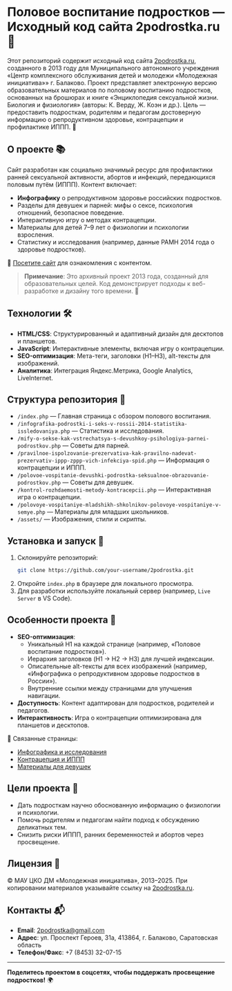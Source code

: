 # Половое воспитание подростков — Исходный код сайта 2podrostka.ru 🌱

Этот репозиторий содержит исходный код сайта [2podrostka.ru](https://2podrostka.ru), созданного в 2013 году для Муниципального автономного учреждения «Центр комплексного обслуживания детей и молодежи «Молодежная инициатива»» г. Балаково. Проект представляет электронную версию образовательных материалов по половому воспитанию подростков, основанных на брошюрах и книге «Энциклопедия сексуальной жизни. Биология и физиология» (авторы: К. Верду, Ж. Коэн и др.). Цель — предоставить подросткам, родителям и педагогам достоверную информацию о репродуктивном здоровье, контрацепции и профилактике ИППП. 🚀

## О проекте 📚

Сайт разработан как социально значимый ресурс для профилактики ранней сексуальной активности, абортов и инфекций, передающихся половым путём (ИППП). Контент включает:

- **Инфографику** о репродуктивном здоровье российских подростков.
- Разделы для девушек и парней: мифы о сексе, психология отношений, безопасное поведение.
- Интерактивную игру о методах контрацепции.
- Материалы для детей 7–9 лет о физиологии и психологии взросления.
- Статистику и исследования (например, данные РАМН 2014 года о здоровье подростков).

🔗 [Посетите сайт](https://2podrostka.ru) для ознакомления с контентом.

> **Примечание**: Это архивный проект 2013 года, созданный для образовательных целей. Код демонстрирует подходы к веб-разработке и дизайну того времени. 🙌

## Технологии 🛠️

- **HTML/CSS**: Структурированный и адаптивный дизайн для десктопов и планшетов.
- **JavaScript**: Интерактивные элементы, включая игру о контрацепции.
- **SEO-оптимизация**: Мета-теги, заголовки (H1–H3), alt-тексты для изображений.
- **Аналитика**: Интеграция Яндекс.Метрика, Google Analytics, LiveInternet.

## Структура репозитория 📂

- `/index.php` — Главная страница с обзором полового воспитания.
- `/infografika-podrostki-i-seks-v-rossii-2014-statistika-issledovaniya.php` — Статистика и исследования.
- `/mify-o-sekse-kak-vstrechatsya-s-devushkoy-psihologiya-parnei-podrostkov.php` — Советы для парней.
- `/pravilnoe-ispolzovanie-prezervativa-kak-pravilno-nadevat-prezervativ-ippp-zppp-vich-infekciya-spid.php` — Информация о контрацепции и ИППП.
- `/polovoe-vospitanie-devushki-podrostka-seksualnoe-obrazovanie-podrostkov.php` — Советы для девушек.
- `/kontrol-rozhdaemosti-metody-kontracepcii.php` — Интерактивная игра о контрацепции.
- `/polovoye-vospitaniye-mladshikh-shkolnikov-polovoye-vospitaniye-v-semye.php` — Материалы для младших школьников.
- `/assets/` — Изображения, стили и скрипты.

## Установка и запуск 🔧

1. Склонируйте репозиторий:
   ```bash
   git clone https://github.com/your-username/2podrostka.git
   ```
2. Откройте `index.php` в браузере для локального просмотра.
3. Для разработки используйте локальный сервер (например, `Live Server` в VS Code).

## Особенности проекта 🌟

- **SEO-оптимизация**:
  - Уникальный H1 на каждой странице (например, «Половое воспитание подростков»).
  - Иерархия заголовков (H1 → H2 → H3) для лучшей индексации.
  - Описательные alt-тексты для всех изображений (например, «Инфографика о репродуктивном здоровье подростков в России»).
  - Внутренние ссылки между страницами для улучшения навигации.
- **Доступность**: Контент адаптирован для подростков, родителей и педагогов.
- **Интерактивность**: Игра о контрацепции оптимизирована для планшетов и десктопов.

🔗 Связанные страницы:

- [Инфографика и исследования](https://2podrostka.ru/infografika-podrostki-i-seks-v-rossii-2014-statistika-issledovaniya.html)
- [Контрацепция и ИППП](https://2podrostka.ru/pravilnoe-ispolzovanie-prezervativa-kak-pravilno-nadevat-prezervativ-ippp-zppp-vich-infekciya-spid.html)
- [Материалы для девушек](https://2podrostka.ru/polovoe-vospitanie-devushki-podrostka-seksualnoe-obrazovanie-podrostkov.html)

## Цели проекта 🎯

- Дать подросткам научно обоснованную информацию о физиологии и психологии.
- Помочь родителям и педагогам найти подход к обсуждению деликатных тем.
- Снизить риски ИППП, ранних беременностей и абортов через просвещение.

## Лицензия 📜

© МАУ ЦКО ДМ «Молодежная инициатива», 2013–2025. При копировании материалов указывайте ссылку на [2podrostka.ru](https://2podrostka.ru).

## Контакты 📬

- **Email**: 2podrostka@gmail.com
- **Адрес**: ул. Проспект Героев, 31а, 413864, г. Балаково, Саратовская область
- **Телефон/Факс**: +7 (8453) 32-07-15

---

**Поделитесь проектом в соцсетях, чтобы поддержать просвещение подростков!** 🌍
